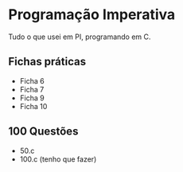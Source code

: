 # Programação Imperativa
Tudo o que usei em PI, programando em C.

## Fichas práticas
- Ficha 6
- Ficha 7
- Ficha 9
- Ficha 10
## 100 Questões
- 50.c
- 100.c (tenho que fazer)
